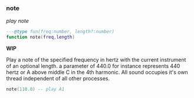 ### note

_play note_

```lua
---@type fun(freq:number, length?:number)
function note(freq,length)
```

**WIP**

Play a note of the specified frequency in hertz with the current instrument of an optional length. a parameter of 440.0 for instance represents 440 hertz or A above middle C in the 4th harmonic. All sound occupies it's own thread independent of all other processes.

```lua
note(110.0) -- play A1
```
